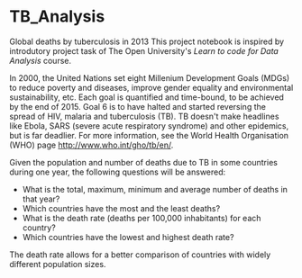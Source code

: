 # TB_Analysis
Global deaths by tuberculosis in  2013
This project notebook is inspired by introdutory project task of The Open University's _Learn to code for Data Analysis_ course.

In 2000, the United Nations set eight Millenium Development Goals (MDGs) to reduce poverty and diseases, improve gender equality and environmental sustainability, etc. Each goal is quantified and time-bound, to be achieved by the end of 2015. Goal 6 is to have halted and started reversing the spread of HIV, malaria and tuberculosis (TB).
TB doesn't make headlines like Ebola, SARS (severe acute respiratory syndrome) and other epidemics, but is far deadlier. For more information, see the World Health Organisation (WHO) page <http://www.who.int/gho/tb/en/>.

Given the population and number of deaths due to TB in some countries during one year, the following questions will be answered: 

- What is the total, maximum, minimum and average number of deaths in that year?
- Which countries have the most and the least deaths?
- What is the death rate (deaths per 100,000 inhabitants) for each country?
- Which countries have the lowest and highest death rate?

The death rate allows for a better comparison of countries with widely different population sizes.
